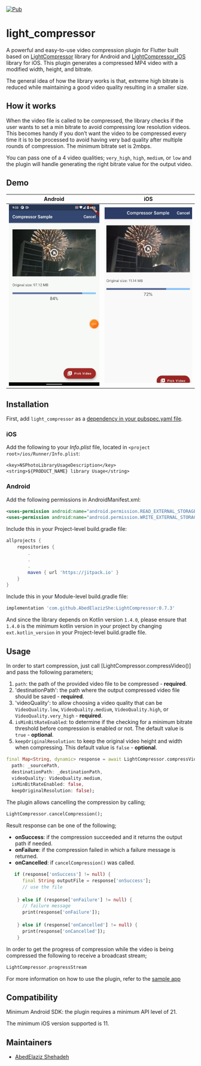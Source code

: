 <p align="left">
<a href="https://pub.dev/packages/light_compressor"><img src="https://img.shields.io/pub/v/light_compressor.svg" alt="Pub"></a>
</p>


# light_compressor
A powerful and easy-to-use video compression plugin for Flutter built based on [LightCompressor](https://github.com/AbedElazizShe/LightCompressor/tree/master/lightcompressor) library for Android and [LightCompressor_iOS](https://github.com/AbedElazizShe/LightCompressor_iOS) library for iOS. This plugin generates a compressed MP4 video with a modified width, height, and bitrate.

The general idea of how the library works is that, extreme high bitrate is reduced while maintaining a good video quality resulting in a smaller size.

## How it works
When the video file is called to be compressed, the library checks if the user wants to set a min bitrate to avoid compressing low resolution videos. This becomes handy if you don’t want the video to be compressed every time it is to be processed to avoid having very bad quality after multiple rounds of compression. The minimum bitrate set is 2mbps.

You can pass one of a 4 video qualities; `very_high`, `high`, `medium`, or `low` and the plugin will handle generating the right bitrate value for the output video.

## Demo

Android             |  iOS
:-------------------------:|:-------------------------:
![Android-demo](https://github.com/AbedElazizShe/light_compressor/blob/master/pictures/android.gif)   |  ![iOS-demo](https://github.com/AbedElazizShe/light_compressor/blob/master/pictures/ios.gif)

## Installation

First, add `light_compressor` as a [dependency in your pubspec.yaml file](https://flutter.io/platform-plugins/).

### iOS

Add the following to your _Info.plist_ file, located in `<project root>/ios/Runner/Info.plist`:

```
<key>NSPhotoLibraryUsageDescription</key>
<string>${PRODUCT_NAME} library Usage</string>
```

### Android

Add the following permissions in AndroidManifest.xml:

```xml
<uses-permission android:name="android.permission.READ_EXTERNAL_STORAGE"/>
<uses-permission android:name="android.permission.WRITE_EXTERNAL_STORAGE"/>
```

Include this in your Project-level build.gradle file:
```groovy
allprojects {
    repositories {
        .
        .
        .
        maven { url 'https://jitpack.io' }
    }
}
```

Include this in your Module-level build.gradle file:

```groovy
implementation 'com.github.AbedElazizShe:LightCompressor:0.7.3'
```

And since the library depends on Kotlin version `1.4.0`, please ensure that `1.4.0` is the minimum kotlin version in your project by changing `ext.kotlin_version` in your Project-level build.gradle file.

## Usage

In order to start compression, just call [LightCompressor.compressVideo()] and pass the following parameters;
1) `path`: the path of the provided video file to be compressed - **required**.
2) 'destinationPath': the path where the output compressed video file should be saved - **required**.
3) 'videoQuality': to allow choosing a video quality that can be `VideoQuality.low`, `VideoQuality.medium`, `VideoQuality.high`, or `VideoQuality.very_high` - **required**.
4) `isMinBitRateEnabled`: to determine if the checking for a minimum bitrate threshold before compression is enabled or not. The default value is `true` - **optional**.
5) `keepOriginalResolution`: to keep the original video height and width when compressing. This default value is `false` - **optional**.

```dart
final Map<String, dynamic> response = await LightCompressor.compressVideo(
  path: _sourcePath,
  destinationPath: _destinationPath,
  videoQuality: VideoQuality.medium,
  isMinBitRateEnabled: false,
  keepOriginalResolution: false);
```

The plugin allows cancelling the compression by calling;

```dart
LightCompressor.cancelCompression();
```

Result response can be one of the following;
- **onSuccess**: if the compression succeeded and it returns the output path if needed.
- **onFailure**: if the compression failed in which a failure message is returned.
- **onCancelled**: if `cancelCompression()` was called.

```dart
   if (response['onSuccess'] != null) {
      final String outputFile = response['onSuccess'];
      // use the file

    } else if (response['onFailure'] != null) {
      // failure message
      print(response['onFailure']);

    } else if (response['onCancelled'] != null) {
      print(response['onCancelled']);
    }
```

In order to get the progress of compression while the video is being compressed the following to receive a broadcast stream;

```dart
LightCompressor.progressStream
```

For more information on how to use the plugin, refer to the [sample app](https://github.com/AbedElazizShe/light_compressor/blob/master/example/lib/main.dart)

## Compatibility
Minimum Android SDK: the plugin requires a minimum API level of 21.

The minimum iOS version supported is 11.

## Maintainers

- [AbedElaziz Shehadeh](https://github.com/AbedElazizShe)